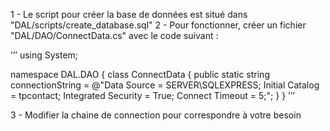 1 - Le script pour créer la base de données est situé dans "DAL/scripts/create_database.sql"
2 - Pour fonctionner, créer un fichier "DAL/DAO/ConnectData.cs" avec le code suivant :

’’’
using System;

namespace DAL.DAO
{
    class ConnectData
    {
        public static string connectionString = @"Data Source = SERVER\SQLEXPRESS; Initial Catalog = tpcontact; Integrated Security = True; Connect Timeout = 5;";
    }
}
’’’

3 - Modifier la chaine de connection pour correspondre à votre besoin
